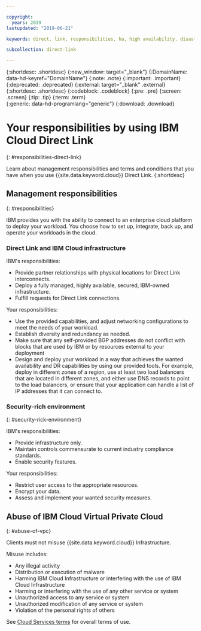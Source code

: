 ```yaml
---

copyright:
  years: 2019
lastupdated: "2019-06-21"

keywords: direct, link, responsibilities, ha, high availability, disaster recovery, security, interconnects

subcollection: direct-link

---
```


{:shortdesc: .shortdesc}
{:new_window: target="_blank"}
{:DomainName: data-hd-keyref="DomainName"}
{:note: .note}
{:important: .important}
{:deprecated: .deprecated}
{:external: target="_blank" .external}
{:shortdesc: .shortdesc}
{:codeblock: .codeblock}
{:pre: .pre}
{:screen: .screen}
{:tip: .tip}
{:term: .term}  
{:generic: data-hd-programlang="generic"}
{:download: .download}  

# Your responsibilities by using IBM Cloud Direct Link
{: #responsibilities-direct-link}

Learn about management responsibilities and terms and conditions that you have when you use {{site.data.keyword.cloud}} Direct Link.
{:shortdesc}

## Management responsibilities
{: #responsibilities}

IBM provides you with the ability to connect to an enterprise cloud platform to deploy your workload. You choose how to set up, integrate, back up, and operate your workloads in the cloud.

### Direct Link and IBM Cloud infrastructure

IBM's responsibilities:
- Provide partner relationships with physical locations for Direct Link interconnects.
- Deploy a fully managed, highly available, secured, IBM-owned infrastructure.
- Fulfill requests for Direct Link connections.

Your responsibilities:
- Use the provided capabilities, and adjust networking configurations to meet the needs of your workload.
- Establish diversity and redundancy as needed.
- Make sure that any self-provided BGP addresses do not conflict with blocks that are used by IBM or by resources external to your deployment
- Design and deploy your workload in a way that achieves the wanted availability and DR capabilities by using our provided tools. For example, deploy in different zones of a region, use at least two load balancers that are located in different zones, and either use DNS records to point to the load balancers, or ensure that your application can handle a list of IP addresses that it can connect to.

### Security-rich environment
{: #security-rick-environment}

IBM's responsibilities:
- Provide infrastructure only.
- Maintain controls commensurate to current industry compliance standards.
- Enable security features.

Your responsibilities:
- Restrict user access to the appropriate resources.
- Encrypt your data.
- Assess and implement your wanted security measures.

## Abuse of IBM Cloud Virtual Private Cloud
{: #abuse-of-vpc}

Clients must not misuse {{site.data.keyword.cloud}} Infrastructure.

Misuse includes:
- Any illegal activity
- Distribution or execution of malware
- Harming IBM Cloud Infrastructure or interfering with the use of IBM Cloud Infrastructure
- Harming or interfering with the use of any other service or system
- Unauthorized access to any service or system
- Unauthorized modification of any service or system
- Violation of the personal rights of others

See [Cloud Services terms](/docs/overview/terms-of-use?topic=overview-terms) for overall terms of use.
